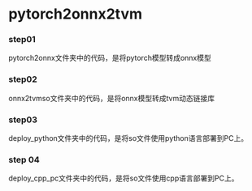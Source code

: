 # pytorch2onnx2tvm

### step01

pytorch2onnx文件夹中的代码，是将pytorch模型转成onnx模型


### step02

onnx2tvmso文件夹中的代码，是将onnx模型转成tvm动态链接库


### step03 
deploy_python文件夹中的代码，是将so文件使用python语言部署到PC上。


### step 04
deploy_cpp_pc文件夹中的代码，是将so文件使用cpp语言部署到PC上。
